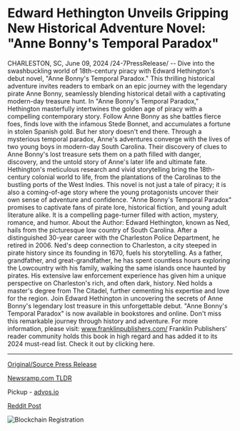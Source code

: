 # Edward Hethington Unveils Gripping New Historical Adventure Novel: "Anne Bonny's Temporal Paradox"

CHARLESTON, SC, June 09, 2024 /24-7PressRelease/ -- Dive into the swashbuckling world of 18th-century piracy with Edward Hethington's debut novel, "Anne Bonny's Temporal Paradox." This thrilling historical adventure invites readers to embark on an epic journey with the legendary pirate Anne Bonny, seamlessly blending historical detail with a captivating modern-day treasure hunt.  In "Anne Bonny's Temporal Paradox," Hethington masterfully intertwines the golden age of piracy with a compelling contemporary story. Follow Anne Bonny as she battles fierce foes, finds love with the infamous Stede Bonnet, and accumulates a fortune in stolen Spanish gold. But her story doesn't end there. Through a mysterious temporal paradox, Anne's adventures converge with the lives of two young boys in modern-day South Carolina. Their discovery of clues to Anne Bonny's lost treasure sets them on a path filled with danger, discovery, and the untold story of Anne's later life and ultimate fate.  Hethington's meticulous research and vivid storytelling bring the 18th-century colonial world to life, from the plantations of the Carolinas to the bustling ports of the West Indies. This novel is not just a tale of piracy; it is also a coming-of-age story where the young protagonists uncover their own sense of adventure and confidence.  "Anne Bonny's Temporal Paradox" promises to captivate fans of pirate lore, historical fiction, and young adult literature alike. It is a compelling page-turner filled with action, mystery, romance, and humor.  About the Author: Edward Hethington, known as Ned, hails from the picturesque low country of South Carolina. After a distinguished 30-year career with the Charleston Police Department, he retired in 2006. Ned's deep connection to Charleston, a city steeped in pirate history since its founding in 1670, fuels his storytelling. As a father, grandfather, and great-grandfather, he has spent countless hours exploring the Lowcountry with his family, walking the same islands once haunted by pirates. His extensive law enforcement experience has given him a unique perspective on Charleston's rich, and often dark, history. Ned holds a master's degree from The Citadel, further cementing his expertise and love for the region.  Join Edward Hethington in uncovering the secrets of Anne Bonny's legendary lost treasure in this unforgettable debut. "Anne Bonny's Temporal Paradox" is now available in bookstores and online. Don't miss this remarkable journey through history and adventure.  For more information, please visit:  www.franklinpublishers.com/  Franklin Publishers' reader community holds this book in high regard and has added it to its 2024 must-read list. Check it out by clicking here. 

---

[Original/Source Press Release](https://www.24-7pressrelease.com/press-release/511548/edward-hethington-unveils-gripping-new-historical-adventure-novel-anne-bonnys-temporal-paradox)
                    

[Newsramp.com TLDR](https://newsramp.com/curated-news/new-novel-anne-bonny-s-temporal-paradox-blends-18th-century-piracy-with-modern-adventure/e499f4028564d170b0b51f8c3ebfa315) 


Pickup - [advos.io](https://advos.io/en/edward-hethington-unveils-gripping-new-historical-adventure-novel-anne-bonny-s-temporal-paradox/20243963)
 



[Reddit Post](https://www.reddit.com/r/BookNews/comments/1dbnwbb/new_novel_anne_bonnys_temporal_paradox_blends/) 



![Blockchain Registration](https://cdn.newsramp.app/24-7PressRelease/qrcode/246/9/rice0Xrt.webp)
